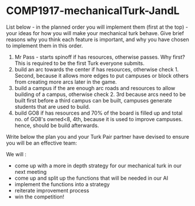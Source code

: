 # COMP1917-mechanicalTurk-JandL

List below - in the planned order you will implement them (first at the top) - your ideas for how you will make your mechanical turk behave.  Give brief reasons why you think each feature is important, and why you have chosen to implement them in this order.

1.  Mr Pass - starts spinoff if has resources, otherwise passes.  Why first? This is required to be the first Turk everyone submits.
2.  build an arc towards the center if has resources, otherwise check 1. Second, because it allows more edges to put campuses or block others from creating more arcs later in the game.
3.  build a campus if the are enough arc roads and resources to allow building of a campus, otherwise check 2. 3rd because arcs need to be built first before a third campus can be built, campuses generate students that are used to build.
4.  build GO8 if has resources and 70% of the board is filled up and total no. of GO8's owned<8, 4th, because it is used to improve campuses. hence, should be build afterwards.


Write below the plan you and your Turk Pair partner have devised to ensure you will be an effective team:

We will :
- come up with a more in depth strategy for our mechanical turk in our next meeting
- come up and split up the functions that will be needed in our AI
- implement the functions into a strategy
- reiterate improvement process
- win the competition!
